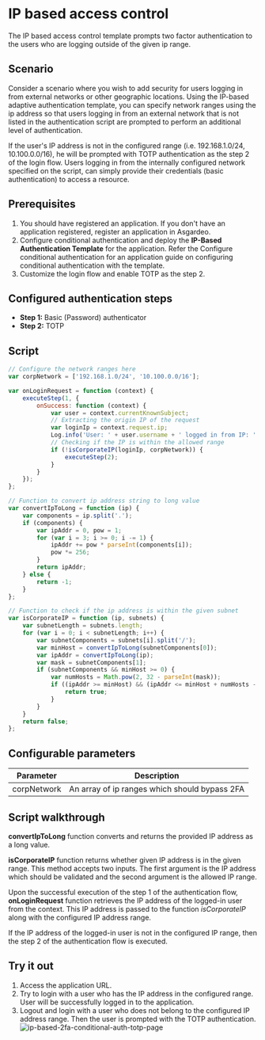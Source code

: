 # IP based access control

The IP based access control template prompts two factor authentication to the users who are logging outside of
the given ip range.

## Scenario

Consider a scenario where you wish to add security for users logging in from external networks or other geographic
locations. Using the IP-based adaptive authentication template, you can specify network ranges using the ip address so
that users logging in from an external network that is not listed in the authentication script are prompted to perform
an additional level of authentication.

If the user's IP address is not in the configured range (i.e. 192.168.1.0/24, 10.100.0.0/16), he will be prompted with
TOTP authentication as the step 2 of the login flow. Users logging in from the internally configured network specified
on the script, can simply provide their credentials (basic authentication) to access a resource.

## Prerequisites
1. You should have registered an application. If you don't have an application registered, <a :href="$withBase('/guides/applications/web-app/oidc/register-app/')">register an application</a> in Asgardeo.
2. Configure conditional authentication and deploy the **IP-Based Authentication Template** for the application.
   Refer the <a :href="$withBase('/guides/conditional-auth/configure-conditional-auth/')">Configure conditional authentication for an application</a> guide on
   configuring conditional authentication with the template.
3. Customize the login flow and enable TOTP as the step 2.

## Configured authentication steps

* **Step 1:** Basic (Password) authenticator
* **Step 2:** TOTP

## Script

```js
// Configure the network ranges here
var corpNetwork = ['192.168.1.0/24', '10.100.0.0/16'];

var onLoginRequest = function (context) {
    executeStep(1, {
        onSuccess: function (context) {
            var user = context.currentKnownSubject;
            // Extracting the origin IP of the request
            var loginIp = context.request.ip;
            Log.info('User: ' + user.username + ' logged in from IP: ' + loginIp);
            // Checking if the IP is within the allowed range
            if (!isCorporateIP(loginIp, corpNetwork)) {
                executeStep(2);
            }
        }
    });
};

// Function to convert ip address string to long value
var convertIpToLong = function (ip) {
    var components = ip.split('.');
    if (components) {
        var ipAddr = 0, pow = 1;
        for (var i = 3; i >= 0; i -= 1) {
            ipAddr += pow * parseInt(components[i]);
            pow *= 256;
        }
        return ipAddr;
    } else {
        return -1;
    }
};

// Function to check if the ip address is within the given subnet
var isCorporateIP = function (ip, subnets) {
    var subnetLength = subnets.length;
    for (var i = 0; i < subnetLength; i++) {
        var subnetComponents = subnets[i].split('/');
        var minHost = convertIpToLong(subnetComponents[0]);
        var ipAddr = convertIpToLong(ip);
        var mask = subnetComponents[1];
        if (subnetComponents && minHost >= 0) {
            var numHosts = Math.pow(2, 32 - parseInt(mask));
            if ((ipAddr >= minHost) && (ipAddr <= minHost + numHosts - 1)) {
                return true;
            }
        }
    }
    return false;
};
```

## Configurable parameters

<table>
   <thead>
      <tr>
         <th>Parameter</th>
         <th>Description</th>
      </tr>
   </thead>
   <tbody>
      <tr>
         <td>corpNetwork</td>
         <td>An array of ip ranges which should bypass 2FA</td>
      </tr>
   </tbody>
</table>

## Script walkthrough

**convertIpToLong** function converts and returns the provided IP address as a long value.

**isCorporateIP** function returns whether given IP address is in the given range. This method accepts two inputs. The
first argument is the IP address which should be validated and the second argument is the allowed IP range.

Upon the successful execution of the step 1 of the authentication flow, **onLoginRequest** function retrieves the IP
address of the logged-in user from the context. This IP address is passed to the function _isCorporateIP_ along with the
configured IP address range.

If the IP address of the logged-in user is not in the configured IP range, then the step 2 of the authentication flow is
executed.

## Try it out

1. Access the application URL.
2. Try to login with a user who has the IP address in the configured range. User will be successfully logged in to the
   application.
3. Logout and login with a user who does not belong to the configured IP address range. Then the user is prompted with the TOTP authentication.
   <img :src="$withBase('/assets/img/guides/conditional-auth/totp-2fa.png')" alt="ip-based-2fa-conditional-auth-totp-page">
